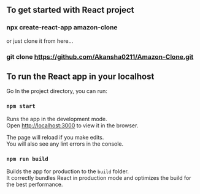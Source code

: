 ## To get started with React project

### npx create-react-app amazon-clone

or just clone it from here...

### git clone https://github.com/Akansha0211/Amazon-Clone.git

## To run the React app in your localhost

Go In the project directory, you can run:

### `npm start`

Runs the app in the development mode.\
Open [http://localhost:3000](http://localhost:3000) to view it in the browser.

The page will reload if you make edits.\
You will also see any lint errors in the console.

### `npm run build`

Builds the app for production to the `build` folder.\
It correctly bundles React in production mode and optimizes the build for the best performance.
